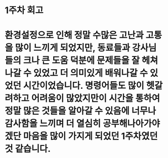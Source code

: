 # 1주차 회고
# 환경설정으로 인해 정말 수많은 고난과 고통을 많이 느끼게 되었지만, 동료들과 강사님들의 크나 큰 도움 덕분에 문제들을 잘 헤쳐나갈 수 있었고 더 의미있게 배워나갈 수 있었던 시간이었습니다. 명령어들도 많이 헷갈려하고 어려움이 많았지만이 시간을 통하여 정말 많은 것들을 알아갈 수 있음에 너무나 감사함을 느끼며 더 열심히 공부해나아가야겠단 마음을 많이 가지게 되었던 1주차였던 것 같습니다.
